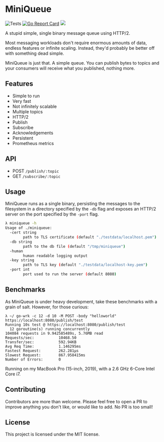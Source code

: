 # MiniQueue

![Tests](https://github.com/tomarrell/miniqueue/workflows/Tests/badge.svg)
[![Go Report Card](https://goreportcard.com/badge/github.com/tomarrell/miniqueue)](https://goreportcard.com/report/github.com/tomarrell/miniqueue)
<img src="https://img.shields.io/badge/status-WIP-yellow">

A stupid simple, single binary message queue using HTTP/2.

Most messaging workloads don't require enormous amounts of data, endless
features or infinite scaling. Instead, they'd probably be better off with
something dead simple.

MiniQueue is just that. A simple queue. You can publish bytes to topics and your
consumers will receive what you published, nothing more.

## Features

- Simple to run
- Very fast
- Not infinitely scalable
- Multiple topics
- HTTP/2
- Publish
- Subscribe
- Acknowledgements
- Persistent
- Prometheus metrics

## API

- POST `/publish/:topic`
- GET `/subscribe/:topic`

## Usage

MiniQueue runs as a single binary, persisting the messages to the filesystem in
a directory specified by the `-db` flag and exposes an HTTP/2 server on the port
specified by the `-port` flag.

```bash
λ miniqueue -h
Usage of ./miniqueue:
  -cert string
        path to TLS certificate (default "./testdata/localhost.pem")
  -db string
        path to the db file (default "/tmp/miniqueue")
  -human
        human readable logging output
  -key string
        path to TLS key (default "./testdata/localhost-key.pem")
  -port int
        port used to run the server (default 8080)
```

## Benchmarks

As MiniQueue is under heavy development, take these benchmarks with a grain of
salt. However, for those curious:

```
λ ~/ go-wrk -c 12 -d 10 -M POST -body "helloworld" https://localhost:8080/publish/test
Running 10s test @ https://localhost:8080/publish/test
  12 goroutine(s) running concurrently
104084 requests in 9.942585489s, 5.76MB read
Requests/sec:           10468.50
Transfer/sec:           592.94KB
Avg Req Time:           1.146295ms
Fastest Request:        262.281µs
Slowest Request:        867.958415ms
Number of Errors:       0
```

Running on my MacBook Pro (15-inch, 2019), with a 2.6 GHz 6-Core Intel Core i7.

## Contributing

Contributors are more than welcome. Please feel free to open a PR to improve anything you don't like, or would like to add. No PR is too small!

## License

This project is licensed under the MIT license.

